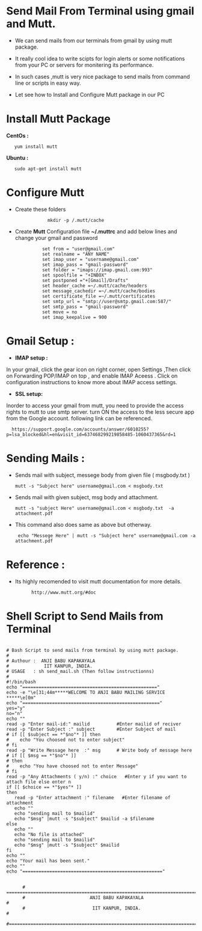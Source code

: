 # **Send Mail From Terminal  using gmail and Mutt.**
   
  - We can send mails from our terminals from gmail by using mutt package. 

  - It really cool idea to write scipts for login alerts  or some notifications from your PC or
    servers for monitering its performance.

  - In such cases ,mutt is very nice package to send mails from command line or scripts in easy way.
  
  - Let see how to Install and Configure Mutt package in our PC

# **Install Mutt Package**

**CentOs   :** 
                 
       yum install mutt  
       
**Ubuntu   :**  

       sudo apt-get install mutt

# **Configure Mutt**

- Create these folders

                  mkdir -p /.mutt/cache
                  
- Create **Mutt** Configuration file **~/.muttrc** and add below lines and change your gmail and password 

                set from = "user@gmail.com"
                set realname = "ANY NAME"
                set imap_user = "username@gmail.com"
                set imap_pass = "gmail-password"
                set folder = "imaps://imap.gmail.com:993"
                set spoolfile = "+INBOX"
                set postponed ="+[Gmail]/Drafts"
                set header_cache =~/.mutt/cache/headers
                set message_cachedir =~/.mutt/cache/bodies
                set certificate_file =~/.mutt/certificates
                set smtp_url = "smtp://user@smtp.gmail.com:587/"
                set smtp_pass = "gmail-password"
                set move = no 
                set imap_keepalive = 900
  
# **Gmail Setup :**

- **IMAP setup :**

In your gmail, click the gear icon on right corner, open Settings ,Then click on Forwarding POP/IMAP on top , and enable IMAP Aceess . Click on configuration instructions to know more about IMAP access settings.

- **SSL setup:**

Inorder to access your gmail from mutt, you need to provide the access rights to mutt to use smtp server. turn ON the access to the less secure app
from the Google account. following link can be referenced.

      https://support.google.com/accounts/answer/6010255?p=lsa_blocked&hl=en&visit_id=637468299219858485-1060437365&rd=1

# **Sending Mails :**
  
  - Sends mail with subject, messege body from given file ( msgbody.txt )
               
        mutt -s "Subject here" username@gmail.com < msgbody.txt
  
  - Sends mail with given subject, msg body and attachment.
  
        mutt -s "subject Here" username@gmail.com < msgbody.txt  -a  attachment.pdf
   
  - This command also does same as above but otherway.
               
         echo "Messege Here" | mutt -s "Subject here" username@gmail.com -a attachment.pdf
   
# **Reference :**
   
   - Its highly recomended to visit mutt documentation for more details.
   
               http://www.mutt.org/#doc
             
             
# **Shell Script to Send Mails from Terminal**             
             
 ```shell
 
# Bash Script to send mails from terminal by using mutt package.
#
# Authour :  ANJI BABU KAPAKAYALA
#             IIT KANPUR, INDIA.
# USAGE   : sh send_mail.sh (Then follow instructionns)
#
#!/bin/bash
echo "=================================================="
echo -e "\e[31;44m*****WELCOME TO ANJI BABU MAILING SERVICE *****\e[0m"
echo "==================================================="
yes="y"
no="n"
echo ""
read -p "Enter mail-id:" mailid          #Enter mailid of reciver
read -p "Enter Subject :" subject        #Enter Subject of mail
# if [[ $subject == *"$no"* ]] then
#    echo "You choosed not to enter subject"
# fi
read -p "Write Message here  :" msg      # Write body of message here
# if [[ $msg == *"$no"* ]] 
# then
#    echo "You have choosed not to enter Message"
# fi
read -p "Any Attachments ( y/n) :" choice   #Enter y if you want to attach file else enter n
 if [[ $choice == *"$yes"* ]] 
 then
    read -p "Enter attachment :" filename   #Enter filename of attachment
    echo ""
    echo "sending mail to $mailid"
    echo "$msg" |mutt -s "$subject" $mailid -a $filename   
 else
    echo ""
    echo "No file is attached" 
    echo "sending mail to $mailid"
    echo "$msg" |mutt -s "$subject" $mailid   
 fi
echo ""
echo "Your mail has been sent."
echo ""
echo "====================================================" 
 ```
 ```
 
       # =========================================================================#
       #                        ANJI BABU KAPAKAYALA                              #
       #                         IIT KANPUR, INDIA.                               #
       #==========================================================================#
 ```





